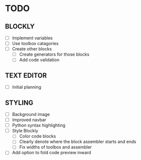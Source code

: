 # TODO

## BLOCKLY

- [ ] Implement variables
- [ ] Use toolbox catagories
- [ ] Create other blocks
  - [ ] Create generators for those blocks
  - [ ] Add code validation

## TEXT EDITOR

- [ ] Initial planning

## STYLING

- [ ] Background image
- [ ] Improved navbar
- [ ] Python syntax highlighting
- [ ] Style Blockly
  - [ ] Color code blocks
  - [ ] Clearly denote where the block assembler starts and ends
  - [ ] Fix widths of toolbox and assembler
- [ ] Add option to fold code preview inward
